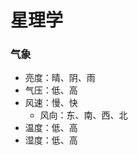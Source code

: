 # 星理学
### 气象
- 亮度：晴、阴、雨
- 气压：低、高
- 风速：慢、快
  - 风向：东、南、西、北
- 温度：低、高
- 湿度：低、高



[台风、地震、海啸、龙卷、洪涝]:天灾
[大气流体学]:\
